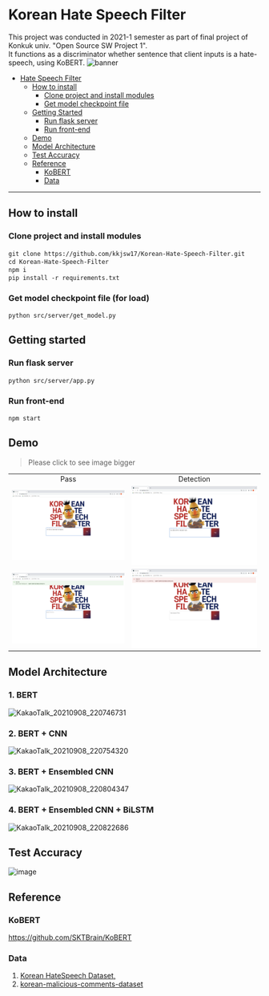 # Korean Hate Speech Filter
This project was conducted in 2021-1 semester as part of final project of Konkuk univ. "Open Source SW Project 1".\
It functions as a discriminator whether sentence that client inputs is a hate-speech, using KoBERT.
![banner](https://user-images.githubusercontent.com/39583312/160071672-af0e628c-d27c-41fd-b52c-7c80c0181dbe.png)

* [Hate Speech Filter](#hate-speech-filter)
  * [How to install](#how-to-install)
    * [Clone project and install modules](#clone-project-and-install-modules)
    * [Get model checkpoint file](#get-model-checkpoint-file-for-load)
  * [Getting Started](#getting-started)
    * [Run flask server](#run-flask-server)
    * [Run front-end](#run-front-end)
  * [Demo](#demo)
  * [Model Architecture](#model-architecture)
  * [Test Accuracy](#test-accuracy)
  * [Reference](#reference)
    * [KoBERT](#kobert)
    * [Data](#data)

---

## How to install

### Clone project and install modules
```
git clone https://github.com/kkjsw17/Korean-Hate-Speech-Filter.git
cd Korean-Hate-Speech-Filter
npm i
pip install -r requirements.txt
```

### Get model checkpoint file (for load)
```
python src/server/get_model.py
```

## Getting started

### Run flask server
```
python src/server/app.py
```

### Run front-end
```
npm start
```

## Demo
> Please click to see image bigger
<table>
  <tr>
   <td align=center>Pass</td>
   <td align=center>Detection</td>
  </tr>
  <tr>
    <td><img src="demo/3.png" alt="1" ></td>
    <td><img src="demo/1.png" alt="2" ></td>
  </tr>
  <tr>
    <td><img src="demo/4.png" alt="3" ></td>
    <td><img src="demo/2.png" alt="4" ></td>
  </tr>
</table>


## Model Architecture

### 1. BERT
![KakaoTalk_20210908_220746731](https://user-images.githubusercontent.com/39490214/132515385-4b2d0325-dbfd-45c3-974e-d6ef8e72b554.png)

### 2. BERT + CNN
![KakaoTalk_20210908_220754320](https://user-images.githubusercontent.com/39490214/132515628-62e0d2b3-5267-4d62-b6f0-2fc29400a984.png)

### 3. BERT + Ensembled CNN
![KakaoTalk_20210908_220804347](https://user-images.githubusercontent.com/39490214/132515733-2366470f-94d7-4ce2-b838-adff55e6b38c.png)

### 4. BERT + Ensembled CNN + BiLSTM
![KakaoTalk_20210908_220822686](https://user-images.githubusercontent.com/39490214/132515781-6d5f029c-1e0a-42e3-b14e-61842841eac3.png)

## Test Accuracy
![image](https://user-images.githubusercontent.com/77087144/132781502-f1edb88e-ca56-4207-82f2-f8914468ea87.png)

## Reference

### KoBERT
https://github.com/SKTBrain/KoBERT

### Data
1. [Korean HateSpeech Dataset, ](https://github.com/kocohub/korean-hate-speech/blob/master/labeled/train.tsv)
2. [korean-malicious-comments-dataset](https://github.com/ZIZUN/korean-malicious-comments-dataset)
